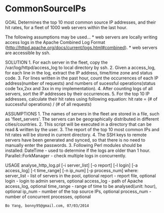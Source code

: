 CommonSourceIPs
===============

 GOAL
 	Determines the top 10 most common source IP addresses, and their hit rates, 
 	for a fleet of 1000 web servers within the last hour.

 The following assumptions may be used...
 	* web servers are locally writing access logs in the Apache Combined Log 
 	Format (http://httpd.apache.org/docs/current/logs.html#combined).
 	* web servers are accessible by ssh.

 SOLUTION
	1. For each server in the fleet, copy the /var/log/httpd/access_log to
	local directory by ssh.
	2. Given a access_log, for each line in the log, extract the IP address, 
	time/time zone and status code. 
	3. For lines written in the past hour, count the occurrences of each IP 
	address(number of requests) and numbers of sucessful operations(status code
	1xx,2xx and 3xx in my implementation).
	4. After counting logs of all servers, sort the IP addresses by their occurrences.
	5. For the top 10 IP addresses, calculate their hit rates using following
	equation:
		hit rate = (# of successful operations) / (# of all requests)

 ASSUMPTIONS
 	1. The names of servers in the fleet are stored in a file, such as 'fleet_servers'. 
 	The servers can be geographically distributed in different cities/countries.
 	2. This script will be executed in a directory that can be read & written by the user. 
 	3. The report of the top 10 most common IPs and hit rates will be stored in current 
 	directory.
 	4. The SSH keys to remote servers have been generated and synced, so that there 
 	is no need to manually enter the passwords. 
 	3. Following Perl modules should be installed:
 		DateTime - used to determine if the logs are older than 1 hour.
 		Parallel::ForkManager - check multiple logs in concurrently.

 USAGE
  analyse_http_log.pl [-i server_list] [-o report] [-l login] [-a access_log]
   		[-t time_range] [-n ip_num] [-p process_num]
  where:
  	server_list	 - list of servers in the pool, optional
  	report	 - report file, optional 
  	login		 - login to admin servers, optional
  	access_log	 - path of Apache access_log, optional
  	time_range	 - range of time to be analysed(unit: hour), optional
  	ip_num	 - number of the top source IPs, optional
  	process_num	 - number of concurrent processes, optional

 	Bo Yang, bonny95@gmail.com, 07/03/2014
 
